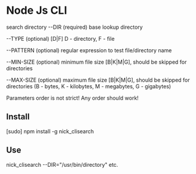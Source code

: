 <h1> Node Js CLI </h1>


search directory --DIR (required) base lookup directory

--TYPE (optional) [D|F] D - directory, F - file

--PATTERN (optional) regular expression to test file/directory name

--MIN-SIZE (optional) minimum file size [B|K|M|G], should be skipped for directories

--MAX-SIZE (optional) maximum file size [B|K|M|G], should be skipped for directories (B - bytes, K - kilobytes, M - megabytes, G - gigabytes)

Parameters order is not strict! Any order should work!  

<h2>Install</h2>

[sudo] npm install -g nick_clisearch

<h2>Use</h2>

nick_clisearch --DIR="/usr/bin/directory" etc.



